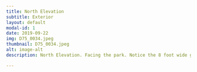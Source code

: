 ```yaml
---
title: North Elevation
subtitle: Exterior
layout: default
modal-id: 1
date: 2019-09-22
img: D75_0034.jpeg
thumbnail: D75_0034.jpeg
alt: image-alt
description: North Elevation. Facing the park. Notice the 8 foot wide garden doors in the middle.  These open from the Formal Dinning space and directly overlook the park.

---
```

